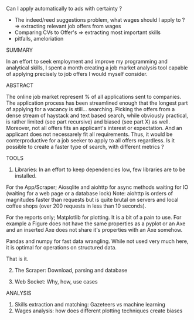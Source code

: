 Can I apply automatically to ads with certainty ?
- The indeed/reed suggestions problem, what wages should I apply to ?
    => extracting relevant job offers from wages
- Comparing CVs to Offer's 
    => extracting most important skills 
- pitfalls, ameloriation 


SUMMARY

In an effort to seek employment and improve my programming and analytical skills, I spent a month creating a job market analysis tool capable of applying precisely to job offers I would myself consider.

ABSTRACT 

The online job market represent % of all applications sent to companies. The application process has been streamlined enough that the longest part of applying for a vacancy is still... searching. Picking the offers from a dense stream of haystack and text based search, while obviously practical, is rather limited (see part recursive) and biased (see part X) as well.
Moreover, not all offers fits an applicant's interest or expectation. And an applicant does not necessarely fit all requirements. Thus, it would be conterproductive for a job seeker to apply to all offers regardless.
Is it possible to create a faster type of search, with different metrics ?

TOOLS

1. Libraries:
In an effort to keep dependencies low, few libraries are to be installed.

For the App/Scraper;
Aiosqlite and aiohttp for async methods waiting for IO (waiting for a web page or a database lock)
Note: aiohttp is orders of magnitudes faster than requests but is quite brutal on servers and local coffee shops (over 200 requests in less than 10 seconds). 

For the reports only;
Matplotlib for plotting. It is a bit of a pain to use. For example a Figure does not have the same properties as a pyplot or an Axe and an inserted Axe does not share it's properties with an Axe somehow. 

Pandas and numpy for fast data wrangling. While not used very much here, it is optimal for operations on structured data. 

That is it.

2. The Scraper:
Download, parsing and database

3. Web Socket:
Why, how, use cases

ANALYSIS

1. Skills extraction and matching:
Gazeteers vs machine learning
2. Wages analysis:
how does different plotting techniques create biases